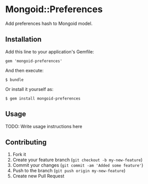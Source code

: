 # Mongoid::Preferences

Add preferences hash to Mongoid model.

## Installation

Add this line to your application's Gemfile:

    gem 'mongoid-preferences'

And then execute:

    $ bundle

Or install it yourself as:

    $ gem install mongoid-preferences

## Usage

TODO: Write usage instructions here

## Contributing

1. Fork it
2. Create your feature branch (`git checkout -b my-new-feature`)
3. Commit your changes (`git commit -am 'Added some feature'`)
4. Push to the branch (`git push origin my-new-feature`)
5. Create new Pull Request
